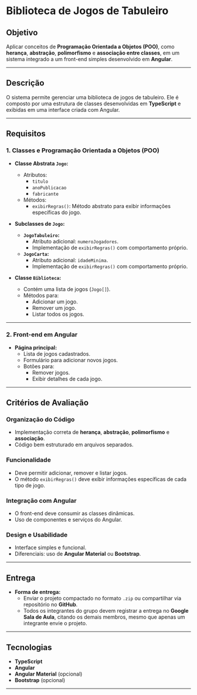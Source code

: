 # Biblioteca de Jogos de Tabuleiro

## Objetivo
Aplicar conceitos de **Programação Orientada a Objetos (POO)**, como **herança**, **abstração**, **polimorfismo** e **associação entre classes**, em um sistema integrado a um front-end simples desenvolvido em **Angular**.

---

## Descrição
O sistema permite gerenciar uma biblioteca de jogos de tabuleiro. Ele é composto por uma estrutura de classes desenvolvidas em **TypeScript** e exibidas em uma interface criada com Angular.

---

## Requisitos

### 1. Classes e Programação Orientada a Objetos (POO)
- **Classe Abstrata `Jogo`:**
  - Atributos:
    - `titulo`
    - `anoPublicacao`
    - `fabricante`
  - Métodos:
    - `exibirRegras()`: Método abstrato para exibir informações específicas do jogo.
  
- **Subclasses de `Jogo`:**
  - **`JogoTabuleiro`:**
    - Atributo adicional: `numeroJogadores`.
    - Implementação de `exibirRegras()` com comportamento próprio.
  - **`JogoCarta`:**
    - Atributo adicional: `idadeMinima`.
    - Implementação de `exibirRegras()` com comportamento próprio.

- **Classe `Biblioteca`:**
  - Contém uma lista de jogos (`Jogo[]`).
  - Métodos para:
    - Adicionar um jogo.
    - Remover um jogo.
    - Listar todos os jogos.

---

### 2. Front-end em Angular
- **Página principal:**
  - Lista de jogos cadastrados.
  - Formulário para adicionar novos jogos.
  - Botões para:
    - Remover jogos.
    - Exibir detalhes de cada jogo.

---

## Critérios de Avaliação

### Organização do Código
- Implementação correta de **herança**, **abstração**, **polimorfismo** e **associação**.
- Código bem estruturado em arquivos separados.

### Funcionalidade
- Deve permitir adicionar, remover e listar jogos.
- O método `exibirRegras()` deve exibir informações específicas de cada tipo de jogo.

### Integração com Angular
- O front-end deve consumir as classes dinâmicas.
- Uso de componentes e serviços do Angular.

### Design e Usabilidade
- Interface simples e funcional.
- Diferenciais: uso de **Angular Material** ou **Bootstrap**.

---

## Entrega
- **Forma de entrega:**
  - Enviar o projeto compactado no formato `.zip` ou compartilhar via repositório no **GitHub**.
  - Todos os integrantes do grupo devem registrar a entrega no **Google Sala de Aula**, citando os demais membros, mesmo que apenas um integrante envie o projeto.

---

## Tecnologias
- **TypeScript**
- **Angular**
- **Angular Material** (opcional)
- **Bootstrap** (opcional)

---

